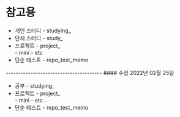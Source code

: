 <h1>참고용</h1>
<div>
  <ul>
    <li>개인 스터디 - studying_</li>
    <li>단체 스터디 - study_</li>
    <li>프로젝트 - project_</li>
      - mini
      - etc
    <li>단순 테스트 - repo_test_memo</li>
  </ul>
</div>
---------------------------------------
#### 수정 2022년 02월 25일
<div>
  <ul>
    <li>공부 - studying_</li>
    <li>프로젝트 - project_</li>
      - mini
      - etc .. 
    <li>단순 테스트 - repo_test_memo</li>
  </ul>
</div>


